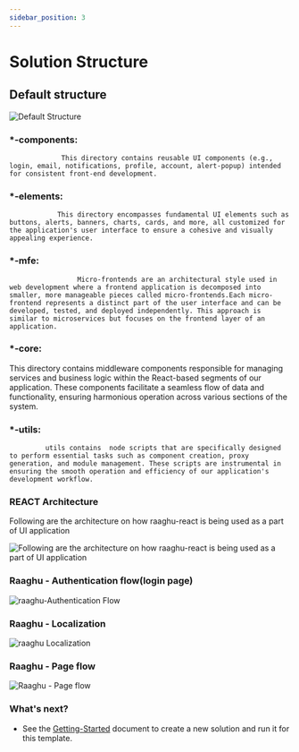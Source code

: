 ```yaml
---
sidebar_position: 3
---
```


# Solution Structure

Default structure
-----------------

![Default Structure](https://raaghustorageaccount.blob.core.windows.net/raaghu-docs/raaghu-solution-structure.png)

### \*-components:
                 This directory contains reusable UI components (e.g., login, email, notifications, profile, account, alert-popup) intended for consistent front-end development.

### \*-elements: 
                This directory encompasses fundamental UI elements such as buttons, alerts, banners, charts, cards, and more, all customized for the application's user interface to ensure a cohesive and visually appealing experience.

### \*-mfe:
                     Micro-frontends are an architectural style used in web development where a frontend application is decomposed into smaller, more manageable pieces called micro-frontends.Each micro-frontend represents a distinct part of the user interface and can be developed, tested, and deployed independently. This approach is similar to microservices but focuses on the frontend layer of an application.

### \*-core:
 This directory contains middleware components responsible for managing services and business logic within the React-based segments of our application. These components facilitate a seamless flow of data and functionality, ensuring harmonious operation across various sections of the system.

### \*-utils: 
             utils contains  node scripts that are specifically designed to perform essential tasks such as component creation, proxy generation, and module management. These scripts are instrumental in ensuring the smooth operation and efficiency of our application's development workflow.


### REACT Architecture

Following are the architecture on how raaghu-react is being used as a part of UI application

![Following are the architecture on how raaghu-react is being used as a part of UI application](https://raaghustorageaccount.blob.core.windows.net/raaghu-docs/raaghu-architecture.png)

### Raaghu - Authentication flow(login page)

![raaghu-Authentication Flow](https://raaghustorageaccount.blob.core.windows.net/raaghu-docs/raaghuAuthenticationFlow.png)

### Raaghu - Localization

![raaghu Localization](https://raaghustorageaccount.blob.core.windows.net/raaghu-docs/raaghuLocalization.png)

### Raaghu - Page flow

![Raaghu - Page flow](https://raaghustorageaccount.blob.core.windows.net/raaghu-docs/raaghuPageFlow.png)

### What's next?

* See the [Getting-Started](Getting-Started.html) document to create a new solution and run it for this template.
